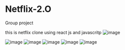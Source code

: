 # Netflix-2.O
Group project

this is netflix clone using react js and javascritp
![image](https://user-images.githubusercontent.com/96313339/182102440-6f1253c1-56aa-4784-bb40-06eac213e391.png)

![image](https://user-images.githubusercontent.com/96313339/182102620-579f8d67-443f-424b-9137-43639c1fa4dd.png)
![image](https://user-images.githubusercontent.com/96313339/182102666-6b3d7696-6c5a-4b98-8ff3-d9097dc4595d.png)
![image](https://user-images.githubusercontent.com/96313339/182102847-28c68982-23e9-497a-8c85-189db9813b80.png)
![image](https://user-images.githubusercontent.com/96313339/182102916-a3715711-27df-4baa-8905-2ecc832881ba.png)
![image](https://user-images.githubusercontent.com/96313339/182102985-1100ece1-fdeb-46c8-bbe3-211516d952e0.png)
